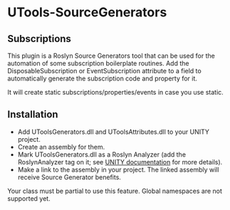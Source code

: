 # UTools-SourceGenerators
## Subscriptions

This plugin is a Roslyn Source Generators tool that can be used for the automation of some subscription boilerplate routines. 
Add the DisposableSubscription or EventSubscription attribute to a field to automatically generate the subscription code and property for it.

It will create static subscriptions/properties/events in case you use static.

## Installation

- Add UToolsGenerators.dll and UToolsAttributes.dll to your UNITY project.
- Create an assembly for them.
- Mark UToolsGenerators.dll as a Roslyn Analyzer (add the RoslynAnalyzer tag on it; see [UNITY documentation](https://docs.unity3d.com/2023.3/Documentation/Manual/roslyn-analyzers.html) for more details).
- Make a link to the assembly in your project. The linked assembly will receive Source Generator benefits.

<note>
    <p>
        Your class must be partial to use this feature. Global namespaces are not supported yet.
    </p>
</note>
